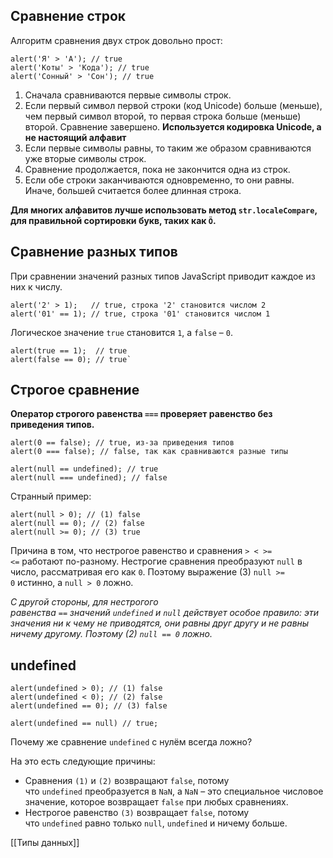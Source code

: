 ## Сравнение строк
Алгоритм сравнения двух строк довольно прост:
```JS
alert('Я' > 'А'); // true
alert('Коты' > 'Кода'); // true 
alert('Сонный' > 'Сон'); // true
```

1. Сначала сравниваются первые символы строк.
2. Если первый символ первой строки (код Unicode) больше (меньше), чем первый символ второй, то первая строка больше (меньше) второй. Сравнение завершено. __Используется кодировка Unicode, а не настоящий алфавит__
3. Если первые символы равны, то таким же образом сравниваются уже вторые символы строк.
4. Сравнение продолжается, пока не закончится одна из строк.
5. Если обе строки заканчиваются одновременно, то они равны. Иначе, большей считается более длинная строка.

__Для многих алфавитов лучше использовать метод `str.localeCompare`, для правильной сортировки букв, таких как `Ö`.__
## Сравнение разных типов
При сравнении значений разных типов JavaScript приводит каждое из них к числу.
```JS
alert('2' > 1);   // true, строка '2' становится числом 2 
alert('01' == 1); // true, строка '01' становится числом 1
```
Логическое значение `true` становится `1`, а `false` – `0`.
```JS
alert(true == 1);  // true
alert(false == 0); // true`
```
## Строгое сравнение
**Оператор строгого равенства `===` проверяет равенство без приведения типов.**
```JS
alert(0 == false); // true, из-за приведения типов
alert(0 === false); // false, так как сравниваются разные типы

alert(null == undefined); // true
alert(null === undefined); // false
```
Странный пример:
```JS
alert(null > 0); // (1) false 
alert(null == 0); // (2) false
alert(null >= 0); // (3) true
```
Причина в том, что нестрогое равенство и сравнения `> < >= <=` работают по-разному. Нестрогие сравнения преобразуют `null` в число, 
рассматривая его как `0`. Поэтому выражение (3) `null >= 0` истинно, а `null > 0` ложно.

_С другой стороны, для нестрогого равенства `==` значений `undefined` и `null` действует особое правило: эти значения ни к чему не приводятся, они равны друг другу и не равны ничему другому. Поэтому (2) `null == 0` ложно._
## undefined
```JS
alert(undefined > 0); // (1) false 
alert(undefined < 0); // (2) false
alert(undefined == 0); // (3) false

alert(undefined == null) // true;
```
Почему же сравнение `undefined` с нулём всегда ложно?

На это есть следующие причины:

- Сравнения `(1)` и `(2)` возвращают `false`, потому что `undefined` преобразуется в `NaN`, а `NaN` – это специальное числовое значение, которое возвращает `false` при любых сравнениях.
- Нестрогое равенство `(3)` возвращает `false`, потому что `undefined` равно только `null`, `undefined` и ничему больше.

[[Типы данных]]